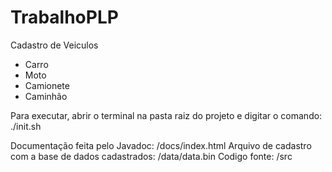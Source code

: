 # TrabalhoPLP
Cadastro de Veiculos
* Carro
* Moto
* Camionete
* Caminhão

Para executar, abrir o terminal na pasta raiz do projeto e digitar o comando:
./init.sh

Documentação feita pelo Javadoc: /docs/index.html
Arquivo de cadastro com a base de dados cadastrados: /data/data.bin
Codigo fonte: /src
